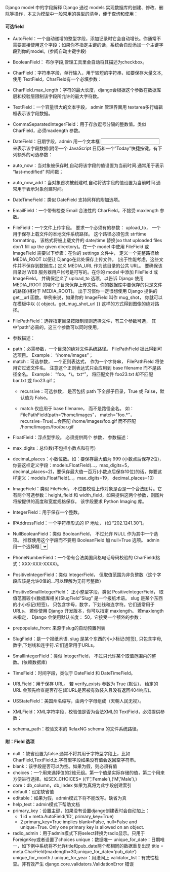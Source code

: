 Django model 中的字段解释
Django 通过 models 实现数据库的创建、修改、删除等操作，本文为模型中一般常用的类型的清单，便于查询和使用：

#### 可选field
- AutoField：一个自动递增的整型字段，添加记录时它会自动增长。你通常不需要直接使用这个字段；如果你不指定主键的话，系统会自动添加一个主键字段到你的model。(参阅自动主键字段)
- BooleanField： 布尔字段,管理工具里会自动将其描述为checkbox。
- CharField：字符串字段，单行输入，用于较短的字符串，如要保存大量文本, 使用 TextField，CharField有一个必填参数：
- CharField.max_length：字符的最大长度，django会根据这个参数在数据库层和校验层限制该字段所允许的最大字符数。

- TextField：一个容量很大的文本字段， admin 管理界面用 textarea多行编辑框表示该字段数据。
- CommaSeparatedIntegerField：用于存放逗号分隔的整数值。类似 CharField，必须maxlength 参数。
- DateField：日期字段，admin 用一个文本框 <input type=”text”> 来表示该字段数据(附带一个 JavaScript 日历和一个”Today”快捷按键。有下列额外的可选参数：
 - auto_now：当对象被保存时,自动将该字段的值设置为当前时间.通常用于表示 “last-modified” 时间戳；
 - auto_now_add：当对象首次被创建时,自动将该字段的值设置为当前时间.通常用于表示对象创建时间。

- DateTimeField：类似 DateField 支持同样的附加选项。
- EmailField：一个带有检查 Email 合法性的 CharField，不接受 maxlength 参数。
- FileField：一个文件上传字段。 要求一个必须有的参数： upload_to， 一个用于保存上载文件的本地文件系统路径。 这个路径必须包含 strftime formatting， 该格式将被上载文件的 date/time 替换(so that uploaded files don’t fill up the given directory)。在一个 model 中使用 FileField 或 ImageField 需要以下步骤：在你的 settings 文件中， 定义一个完整路径给 MEDIA_ROOT 以便让 Django在此处保存上传文件。 (出于性能考虑，这些文件并不保存到数据库。) 定义 MEDIA_URL 作为该目录的公共 URL。 要确保该目录对 WEB 服务器用户帐号是可写的。在你的 model 中添加 FileField 或 ImageField， 并确保定义了 upload_to 选项，以告诉 Django 使用 MEDIA_ROOT 的哪个子目录保存上传文件。你的数据库中要保存的只是文件的路径(相对于 MEDIA_ROOT)。 出于习惯你一定很想使用 Django 提供的 get_<fieldname>_url 函数。举例来说，如果你的 ImageField 叫作 mug_shot， 你就可以在模板中以 {{ object。get_mug_shot_url }} 这样的方式得到图像的绝对路径。
- FilePathField：选择指定目录按限制规则选择文件，有三个参数可选， 其中”path”必需的，这三个参数可以同时使用， 
 - 参数描述：
  * path：必需参数，一个目录的绝对文件系统路径。 FilePathField 据此得到可选项目。 Example： “/home/images”；
  * match：可选参数， 一个正则表达式， 作为一个字符串， FilePathField 将使用它过滤文件名。 注意这个正则表达式只会应用到 base filename 而不是路径全名。 Example： “foo。*\。txt^”， 将匹配文件 foo23.txt 却不匹配 bar.txt 或 foo23.gif；
    * recursive：可选参数， 是否包括 path 下全部子目录，True 或 False，默认值为 False。

    * match 仅应用于 base filename， 而不是路径全名。 如：FilePathField(path=”/home/images”， match=”foo.*”， recursive=True)…会匹配 /home/images/foo.gif 而不匹配 /home/images/foo/bar.gif

- FloatField：浮点型字段。 必须提供两个 参数， 参数描述：
- max_digits：总位数(不包括小数点和符号)
- decimal_places：小数位数。如：要保存最大值为 999 (小数点后保存2位)，你要这样定义字段：models.FloatField(…，max_digits=5， decimal_places=2)，要保存最大值一百万(小数点后保存10位)的话，你要这样定义：models.FloatField(…，max_digits=19， decimal_places=10)

- ImageField：类似 FileField， 不过要校验上传对象是否是一个合法图片。它有两个可选参数：height_field 和 width_field，如果提供这两个参数，则图片将按提供的高度和宽度规格保存。 该字段要求 Python Imaging 库。
- IntegerField：用于保存一个整数。
- IPAddressField：一个字符串形式的 IP 地址， (如 “202.1241.30″)。
- NullBooleanField：类似 BooleanField， 不过允许 NULL 作为其中一个选项。 推荐使用这个字段而不要用 BooleanField 加 null=True 选项。 admin 用一个选择框 <select> (三个可选择的值： “Unknown”， “Yes” 和 “No” ) 来表示这种字段数据。
- PhoneNumberField：一个带有合法美国风格电话号码校验的 CharField(格式：XXX-XXX-XXXX)。
- PositiveIntegerField：类似 IntegerField， 但取值范围为非负整数（这个字段应该是允许0值的…可以理解为无符号整数）
- PositiveSmallIntegerField：
正小整型字段，类似 PositiveIntegerField， 取值范围较小(数据库相关)SlugField“Slug” 是一个报纸术语。 slug 是某个东西的小小标记(短签)， 只包含字母，数字，下划线和连字符。它们通常用于URLs。 若你使用 Django 开发版本，你可以指定 maxlength。 若maxlength 未指定， Django 会使用默认长度： 50，它接受一个额外的参数：

- prepopulate_from: 来源于slug的自动预置列表

- SlugField：是一个报纸术语. slug 是某个东西的小小标记(短签), 只包含字母,数字,下划线和连字符.它们通常用于URLs。
- SmallIntegerField：类似 IntegerField， 不过只允许某个取值范围内的整数。(依赖数据库)
- TimeField：时间字段，类似于 DateField 和 DateTimeField。
- URLField：用于保存 URL。 若 verify_exists 参数为 True (默认)， 给定的 URL 会预先检查是否存在(即URL是否被有效装入且没有返回404响应)。
- USStateField：美国州名缩写，由两个字母组成（天朝人民无视）。
- XMLField：XML字符字段，校验值是否为合法XML的 TextField，必须提供参数：
- schema_path：校验文本的 RelaxNG schema 的文件系统路径。

#### 附：Field 选项
- null ：缺省设置为false.通常不将其用于字符型字段上，比如CharField,TextField上.字符型字段如果没有值会返回空字符串。
- blank：该字段是否可以为空。如果为假，则必须有值
- choices：一个用来选择值的2维元组。第一个值是实际存储的值，第二个用来方便进行选择。如SEX_CHOICES= ((‘F’,'Female’),(‘M’,'Male’),)
- core：db_column，db_index 如果为真将为此字段创建索引
- default：设定缺省值
- editable：如果为假，admin模式下将不能改写。缺省为真
- help_text：admin模式下帮助文档
- primary_key：设置主键，如果没有设置django创建表时会自动加上：
  - 1	id = meta.AutoField('ID', primary_key=True)
  - 2	primary_key=True implies blank=False, null=False and unique=True. Only one primary key is allowed on an object.
- radio_admin：用于admin模式下将select转换为radio显示。只用于ForeignKey或者设置了choices
unique：数据唯一
unique_for_date：日期唯一，如下例中系统将不允许title和pub_date两个都相同的数据重复出现
title = meta.CharField(maxlength=30,unique_for_date=’pub_date’)
unique_for_month / unique_for_year：用法同上
validator_list：有效性检查。非有效产生 django.core.validators.ValidationError 错误